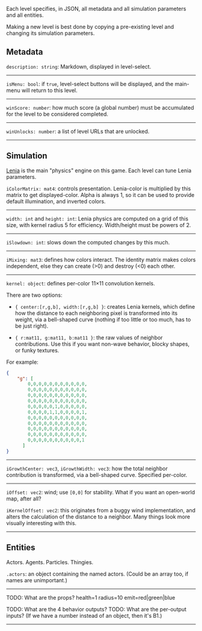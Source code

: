 Each level specifies, in JSON, all metadata and all simulation parameters and all entities.

Making a new level is best done by copying a pre-existing level and changing its simulation parameters.

## Metadata

`description: string`: Markdown, displayed in level-select.

---

`isMenu: bool`: if `true`, level-select buttons will be displayed, and the main-menu will return to this level.

---

`winScore: number`: how much score (a global number) must be accumulated for the level to be considered completed.

---

`winUnlocks: number`: a list of level URLs that are unlocked.

---

## Simulation

[Lenia](https://arxiv.org/abs/1812.05433) is the main "physics" engine on this game. Each level can tune Lenia parameters.

`iColorMatrix: mat4`: controls presentation. Lenia-color is multiplied by this matrix to get displayed-color. Alpha is always 1, so it can be used to provide default illumination, and inverted colors.

---

`width: int` and `height: int`: Lenia physics are computed on a grid of this size, with kernel radius 5 for efficiency. Width/height must be powers of 2.

---

`iSlowdown: int`: slows down the computed changes by this much.

---

`iMixing: mat3`: defines how colors interact. The identity matrix makes colors independent, else they can create (>0) and destroy (<0) each other.

---

`kernel: object`: defines per-color 11×11 convolution kernels.

There are two options:

- `{ center:[r,g,b], width:[r,g,b] }`: creates Lenia kernels, which define how the distance to each neighboring pixel is transformed into its weight, via a bell-shaped curve (nothing if too little or too much, has to be just right).

- `{ r:mat11, g:mat11, b:mat11 }`: the raw values of neighbor contributions. Use this if you want non-wave behavior, blocky shapes, or funky textures.

For example:

```json
{
    "g": [
        0,0,0,0,0,0,0,0,0,0,0,
        0,0,0,0,0,0,0,0,0,0,0,
        0,0,0,0,0,0,0,0,0,0,0,
        0,0,0,0,0,0,0,0,0,0,0,
        0,0,0,0,0,1,0,0,0,0,0,
        0,0,0,0,1,1,0,0,0,0,1,
        0,0,0,0,0,0,0,0,0,0,0,
        0,0,0,0,0,0,0,0,0,0,0,
        0,0,0,0,0,0,0,0,0,0,0,
        0,0,0,0,0,0,0,0,0,0,0,
        0,0,0,0,0,0,0,0,0,0,1
      ]
}
```

---

`iGrowthCenter: vec3`, `iGrowthWidth: vec3`: how the total neighbor contribution is transformed, via a bell-shaped curve. Specified per-color.

---

`iOffset: vec2`: wind; use `[0,0]` for stability. What if you want an open-world map, after all?

`iKernelOffset: vec2`: this originates from a buggy wind implementation, and alters the calculation of the distance to a neighbor. Many things look more visually interesting with this.

---

## Entities

Actors. Agents. Particles. Thingies.

`.actors`: an object containing the named actors. (Could be an array too, if names are unimportant.)

---

TODO: What are the props?
  health=1
  radius=10
  emit=red|green|blue

TODO: What are the 4 behavior outputs?
TODO: What are the per-output inputs? (If we have a number instead of an object, then it's B1.)

---